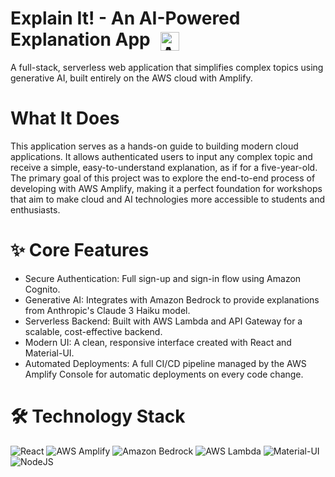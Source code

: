 # Explain It! - **An AI-Powered Explanation App** <img src="https://upload.wikimedia.org/wikipedia/commons/9/93/Amazon_Web_Services_Logo.svg" alt="AWS Logo" height="30" style="vertical-align: middle; margin-left: 10px;" />


A full-stack, serverless web application that simplifies complex topics using generative AI, built entirely on the AWS cloud with Amplify.

# What It Does
This application serves as a hands-on guide to building modern cloud applications. It allows authenticated users to input any complex topic and receive a simple, easy-to-understand explanation, as if for a five-year-old.
The primary goal of this project was to explore the end-to-end process of developing with AWS Amplify, making it a perfect foundation for workshops that aim to make cloud and AI technologies more accessible to students and enthusiasts.

# ✨ Core Features
- Secure Authentication: Full sign-up and sign-in flow using Amazon Cognito.
- Generative AI: Integrates with Amazon Bedrock to provide explanations from Anthropic's Claude 3 Haiku model.
- Serverless Backend: Built with AWS Lambda and API Gateway for a scalable, cost-effective backend.
- Modern UI: A clean, responsive interface created with React and Material-UI.
- Automated Deployments: A full CI/CD pipeline managed by the AWS Amplify Console for automatic deployments on every code change.

# 🛠️ Technology Stack
![React](https://img.shields.io/badge/react-%2320232a.svg?style=for-the-badge&logo=react&logoColor=%2361DAFB)
![AWS Amplify](https://img.shields.io/badge/AWS%20Amplify-FF9900.svg?style=for-the-badge&logo=aws-amplify&logoColor=white)
![Amazon Bedrock](https://img.shields.io/badge/Amazon%20Bedrock-232F3E.svg?style=for-the-badge&logo=amazon-aws&logoColor=white)
![AWS Lambda](https://img.shields.io/badge/AWS%20Lambda-FF9900.svg?style=for-the-badge&logo=aws-lambda&logoColor=white)
![Material-UI](https://img.shields.io/badge/Material--UI-007FFF.svg?style=for-the-badge&logo=mui&logoColor=white)
![NodeJS](https://img.shields.io/badge/node.js-6DA55F?style=for-the-badge&logo=node.js&logoColor=white)
